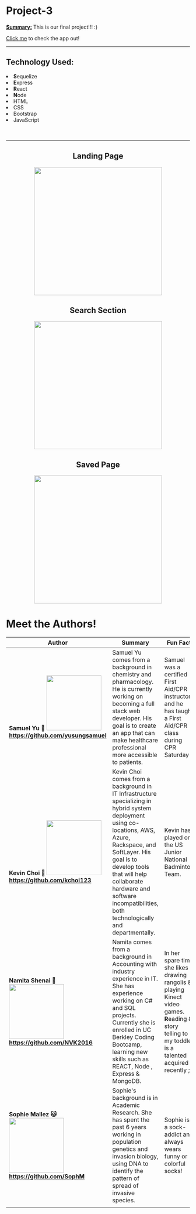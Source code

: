 # Project-3

<b><u>Summary:</u></b>
This is our final project!!! :)

<p>
<a href="https://google-search-book.herokuapp.com" target="_blank">Click me</a> to check the app out!</p>

<hr>

<h2>Technology Used:</h2>
<li><b>S</b>equelize</li>
<li><b>E</b>xpress</li>
<li><b>R</b>eact</li>
<li><b>N</b>ode</li>
<li>HTML</li>
<li>CSS</li>
<li>Bootstrap</li>
<li>JavaScript</li>
<br></br>

<hr>

<h2><center>Landing Page</center></h2>
<center><img src="./create-react-express/client/public/images/1.png" width="350px"/></center><h2><center>Search Section</center></h2>
<center><img src="./create-react-express/client/public/images/2.png" width="350px"/></center><h2><center>Saved Page</center></h2>
<center><img src="./create-react-express/client/public/images/3.png" width="350px"/></center>

# <a name="authors">Meet the Authors!</a>

| Author                                                                                                                                              | Summary                                                                                                                                                                                                                                                                                              | Fun Fact                                                                                                                                                    | Hobbies                                                                                |
| --------------------------------------------------------------------------------------------------------------------------------------------------- | ---------------------------------------------------------------------------------------------------------------------------------------------------------------------------------------------------------------------------------------------------------------------------------------------------- | ----------------------------------------------------------------------------------------------------------------------------------------------------------- | -------------------------------------------------------------------------------------- |
| <b>Samuel Yu :hatching_chick: <img src="https://avatars2.githubusercontent.com/u/45929868?s=460&v=4" width="150px"> https://github.com/yusungsamuel | Samuel Yu comes from a background in chemistry and pharmacology. He is currently working on becoming a full stack web developer. His goal is to create an app that can make healthcare professional more accessible to patients.                                                                     | Samuel was a certified First Aid/CPR instructor and he has taught a First Aid/CPR class during CPR Saturday                                                 | league of legends, anime                                                               |
| <b>Kevin Choi :rice_ball: <img src="https://avatars2.githubusercontent.com/u/41413295?s=460&v=4" width="150px"> https://github.com/kchoi123         | Kevin Choi comes from a background in IT Infrastructure specializing in hybrid system deployment using co-locations, AWS, Azure, Rackspace, and SoftLayer. His goal is to develop tools that will help collaborate hardware and software incompatibilities, both technologically and departmentally. | Kevin has played on the US Junior National Badminton Team.                                                                                                  | Netflix and sitting on the couch with his dog Polo :dog:                               |
| <b>Namita Shenai :koala: <img src="https://avatars2.githubusercontent.com/u/39390897?s=460&v=4" width="150px"> https://github.com/NVK2016           | Namita comes from a background in Accounting with industry experience in IT. She has experience working on C# and SQL projects. Currently she is enrolled in UC Berkley Coding Bootcamp, learning new skills such as REACT, Node , Express & MongoDB.                                                                   | In her spare time she likes drawing rangolis & playing Kinect video games. **R**eading & story telling to my toddler is a talented acquired recently ;). | Binge watching shows on Netflix or Prime, practising my Caligraphy Skills |
| <b>Sophie Mallez :cat: <img src="https://avatars1.githubusercontent.com/u/47410186?s=460&v=4" width="150px"> https://github.com/SophM               | Sophie's background is in Academic Research. She has spent the past 6 years working in population genetics and invasion biology, using DNA to identify the pattern of spread of invasive species.                                                                                                    | Sophie is a sock-addict and always wears funny or colorful socks!                                                                                           | Hiking, Backpacking, Cooking, Playing Tennis, Sewing, Surfing, Board Games             |
|                                                                                                                                                     |
